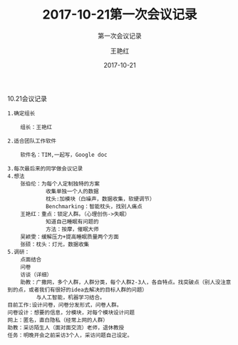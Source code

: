 ﻿---
layout:     post
title:      2017-10-21第一次会议记录
subtitle:   第一次会议记录
date:       2017-10-21
author:     王艳红
header-img: img/Meeting_Record_bg.png
catalog: true
tags:
    - Blog
---

10.21会议记录

    1.确定组长
    
        组长：王艳红
        
    2.适合团队工作软件
    
        软件名：TIM,一起写，Google doc
        
    3.每次最后来的同学做会议记录
    4.想法
        张伯伦：为每个人定制独特的方案
                收集单独一个人的数据
                枕头:加模块（白噪声，数据收集，软硬调节）
                Benchmarking：智能枕头，找别人痛点
        王艳红：重点：锁定人群。（心理创伤->失眠）
                知道自己睡眠有问题的
                方法：按摩，催眠大师
        吴颖雯：缓解压力+提高睡眠质量两个方面
        张硕：枕头：灯光，数据收集
    5.调研：
        点面结合
        问卷
        访谈（详细）
        助教：广撒网，多个人群，人群分类，每个人群2-3人，各自特点。找突破点（别人没注意到的点，或者我们有很好的idea去解决的目标人群的问题）
             与人工智能，机器学习结合。
    目前工作:设计问卷，问卷分发形式，问卷人群。
    问卷设计：想要的信息，分模块，对每个模块设计问题
    网上：匿名，直白隐私（经常上网的人群）
    助教：采访陌生人（面对面交流）老师，退休教授
    任务：明晚开会之前采访3个人，采访问题自己设定。
